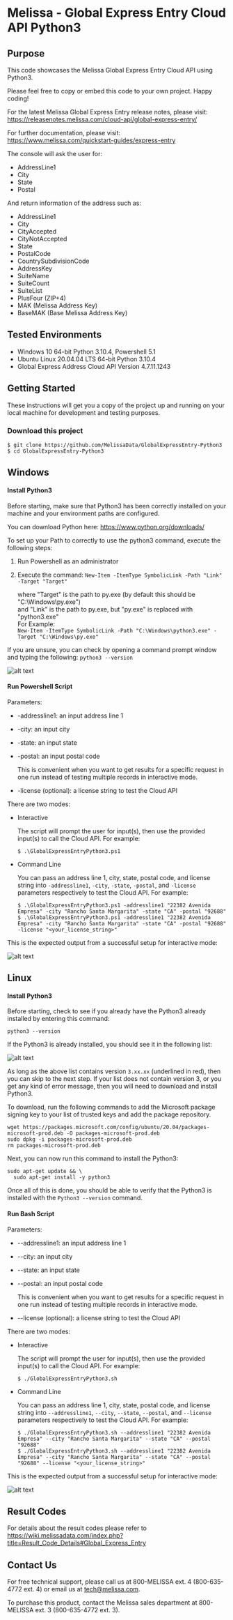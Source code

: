 # Melissa - Global Express Entry Cloud API Python3

## Purpose
This code showcases the Melissa Global Express Entry Cloud API using Python3.

Please feel free to copy or embed this code to your own project. Happy coding!

For the latest Melissa Global Express Entry release notes, please visit: https://releasenotes.melissa.com/cloud-api/global-express-entry/

For further documentation, please visit: https://www.melissa.com/quickstart-guides/express-entry

The console will ask the user for:

- AddressLine1
- City
- State
- Postal

And return information of the address such as:

- AddressLine1
- City
- CityAccepted
- CityNotAccepted
- State
- PostalCode
- CountrySubdivisionCode
- AddressKey
- SuiteName
- SuiteCount
- SuiteList
- PlusFour (ZIP+4)
- MAK (Melissa Address Key)
- BaseMAK (Base Melissa Address Key)

## Tested Environments
- Windows 10 64-bit Python 3.10.4, Powershell 5.1
- Ubuntu Linux 20.04.04 LTS 64-bit Python 3.10.4
- Global Express Address Cloud API Version 4.7.11.1243

## Getting Started
These instructions will get you a copy of the project up and running on your local machine for development and testing purposes.

### Download this project
```
$ git clone https://github.com/MelissaData/GlobalExpressEntry-Python3
$ cd GlobalExpressEntry-Python3
```

## Windows

#### Install Python3
Before starting, make sure that Python3 has been correctly installed on your machine and your environment paths are configured. 

You can download Python here: 
https://www.python.org/downloads/

To set up your Path to correctly to use the python3 command, execute the following steps:
1) Run Powershell as an administrator 
2) Execute the command: 
`New-Item -ItemType SymbolicLink -Path "Link" -Target "Target"`

    where "Target" is the path to py.exe (by default this should be "C:\Windows\py.exe")\
    and "Link" is the path to py.exe, but "py.exe" is replaced with "python3.exe"\
    For Example:\
    `New-Item -ItemType SymbolicLink -Path "C:\Windows\python3.exe" -Target "C:\Windows\py.exe"`

If you are unsure, you can check by opening a command prompt window and typing the following:
`python3 --version`

![alt text](/screenshots/python_version.png)

#### Run Powershell Script
Parameters:
- -addressline1: an input address line 1
- -city: an input city
- -state: an input state
- -postal: an input postal code


  This is convenient when you want to get results for a specific request in one run instead of testing multiple records in interactive mode.  

- -license (optional): a license string to test the Cloud API

There are two modes:

- Interactive 

	The script will prompt the user for input(s), then use the provided input(s) to call the Cloud API. For example:
	```
	$ .\GlobalExpressEntryPython3.ps1
	```

- Command Line 

	You can pass an address line 1, city, state, postal code, and license string into `-addressline1`, `-city`, `-state`, `-postal`, and `-license` parameters respectively to test the Cloud API. For example: 
	```
    $ .\GlobalExpressEntryPython3.ps1 -addressline1 "22382 Avenida Empresa" -city "Rancho Santa Margarita" -state "CA" -postal "92688"
    $ .\GlobalExpressEntryPython3.ps1 -addressline1 "22382 Avenida Empresa" -city "Rancho Santa Margarita" -state "CA" -postal "92688" -license "<your_license_string>"
    ```

This is the expected output from a successful setup for interactive mode:

![alt text](/screenshots/output.png)

## Linux

#### Install Python3
Before starting, check to see if you already have the Python3 already installed by entering this command:

`python3 --version`

If the Python3 is already installed, you should see it in the following list:

![alt text](/screenshots/python_version2.png)

As long as the above list contains version `3.xx.xx` (underlined in red), then you can skip to the next step. If your list does not contain version 3, or you get any kind of error message, then you will need to download and install Python3.

To download, run the following commands to add the Microsoft package signing key to your list of trusted keys and add the package repository.

```
wget https://packages.microsoft.com/config/ubuntu/20.04/packages-microsoft-prod.deb -O packages-microsoft-prod.deb
sudo dpkg -i packages-microsoft-prod.deb
rm packages-microsoft-prod.deb
```

Next, you can now run this command to install the Python3:

```
sudo apt-get update && \
  sudo apt-get install -y python3
```

Once all of this is done, you should be able to verify that the Python3 is installed with the `Python3 --version` command.

#### Run Bash Script
Parameters:
- --addressline1: an input address line 1
- --city: an input city
- --state: an input state
- --postal: an input postal code

  This is convenient when you want to get results for a specific request in one run instead of testing multiple records in interactive mode.    

- --license (optional): a license string to test the Cloud API

There are two modes:

- Interactive 

	The script will prompt the user for input(s), then use the provided input(s) to call the Cloud API. For example:
	```
	$ ./GlobalExpressEntryPython3.sh
	```

- Command Line 

	You can pass an address line 1, city, state, postal code, and license string into `--addressline1`, `--city`, `--state`, `--postal`, and `--license` parameters respectively to test the Cloud API. For example: 
	```
    $ ./GlobalExpressEntryPython3.sh --addressline1 "22382 Avenida Empresa" --city "Rancho Santa Margarita" --state "CA" --postal "92688"
    $ ./GlobalExpressEntryPython3.sh --addressline1 "22382 Avenida Empresa" --city "Rancho Santa Margarita" --state "CA" --postal "92688" --license "<your_license_string>"
    ```

This is the expected output from a successful setup for interactive mode:

![alt text](/screenshots/output2.png)

## Result Codes
For details about the result codes please refer to https://wiki.melissadata.com/index.php?title=Result_Code_Details#Global_Express_Entry

## Contact Us
For free technical support, please call us at 800-MELISSA ext. 4 (800-635-4772 ext. 4) or email us at tech@melissa.com.

To purchase this product, contact the Melissa sales department at 800-MELISSA ext. 3 (800-635-4772 ext. 3).
